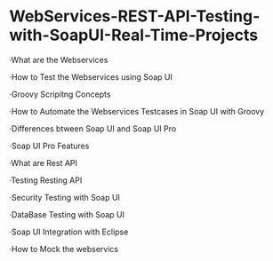 # WebServices-REST-API-Testing-with-SoapUI-Real-Time-Projects


·What are the Webservices

·How to Test the Webservices using Soap UI

·Groovy Scripitng Concepts

·How to Automate the Webservices Testcases in Soap UI with Groovy

·Differences btween Soap UI and Soap UI Pro

·Soap UI Pro Features

·What are Rest API

·Testing Resting API

·Security Testing with Soap UI

·DataBase Testing with Soap UI

·Soap UI Integration with Eclipse

·How to Mock the webservics

